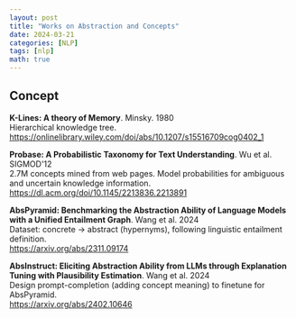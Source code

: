 ```yaml
---
layout: post
title: "Works on Abstraction and Concepts"
date: 2024-03-21
categories: [NLP]
tags: [nlp]
math: true
---
```


## Concept

**K-Lines: A theory of Memory**. Minsky. 1980\
Hierarchical knowledge tree.\
<https://onlinelibrary.wiley.com/doi/abs/10.1207/s15516709cog0402_1>

**Probase: A Probabilistic Taxonomy for Text Understanding**. Wu et al. SIGMOD'12\
2.7M concepts mined from web pages. Model probabilities for ambiguous and uncertain knowledge information.\
<https://dl.acm.org/doi/10.1145/2213836.2213891>

**AbsPyramid: Benchmarking the Abstraction Ability of Language Models with a Unified Entailment Graph**. Wang et al. 2024\
Dataset: concrete -> abstract (hypernyms), following linguistic entailment definition.\
<https://arxiv.org/abs/2311.09174>

**AbsInstruct: Eliciting Abstraction Ability from LLMs through Explanation Tuning with Plausibility Estimation**. Wang et al. 2024\
Design prompt-completion (adding concept meaning) to finetune for AbsPyramid.\
<https://arxiv.org/abs/2402.10646>
